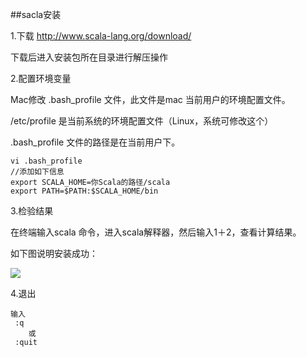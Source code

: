 ##sacla安装


1.下载 http://www.scala-lang.org/download/

下载后进入安装包所在目录进行解压操作


2.配置环境变量

Mac修改 .bash_profile 文件，此文件是mac 当前用户的环境配置文件。

/etc/profile 是当前系统的环境配置文件（Linux，系统可修改这个）

.bash_profile 文件的路径是在当前用户下。

```
vi .bash_profile
//添加如下信息
export SCALA_HOME=你Scala的路径/scala
export PATH=$PATH:$SCALA_HOME/bin

```

3.检验结果

在终端输入scala 命令，进入scala解释器，然后输入1＋2，查看计算结果。

如下图说明安装成功： 

![](http://p2ehgqigv.bkt.clouddn.com/18-2-25/12338847.jpg)

4.退出

```
输入
 :q   
    或
 :quit 
```


